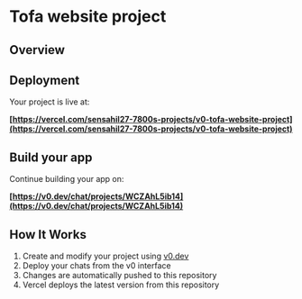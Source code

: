 # Tofa website project


## Overview



## Deployment

Your project is live at:

**[https://vercel.com/sensahil27-7800s-projects/v0-tofa-website-project](https://vercel.com/sensahil27-7800s-projects/v0-tofa-website-project)**

## Build your app

Continue building your app on:

**[https://v0.dev/chat/projects/WCZAhL5ib14](https://v0.dev/chat/projects/WCZAhL5ib14)**

## How It Works

1. Create and modify your project using [v0.dev](https://v0.dev)
2. Deploy your chats from the v0 interface
3. Changes are automatically pushed to this repository
4. Vercel deploys the latest version from this repository
